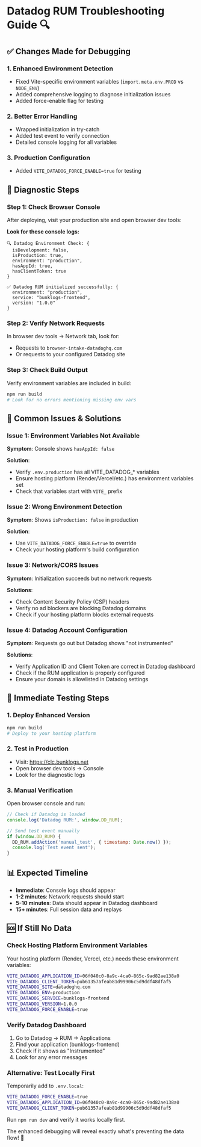 # Datadog RUM Troubleshooting Guide 🔍

## ✅ Changes Made for Debugging

### 1. **Enhanced Environment Detection**
- Fixed Vite-specific environment variables (`import.meta.env.PROD` vs `NODE_ENV`)
- Added comprehensive logging to diagnose initialization issues
- Added force-enable flag for testing

### 2. **Better Error Handling**  
- Wrapped initialization in try-catch
- Added test event to verify connection
- Detailed console logging for all variables

### 3. **Production Configuration**
- Added `VITE_DATADOG_FORCE_ENABLE=true` for testing

## 🧪 Diagnostic Steps

### Step 1: Check Browser Console
After deploying, visit your production site and open browser dev tools:

**Look for these console logs:**
```
🔍 Datadog Environment Check: {
  isDevelopment: false,
  isProduction: true, 
  environment: "production",
  hasAppId: true,
  hasClientToken: true
}

✅ Datadog RUM initialized successfully: {
  environment: "production",
  service: "bunklogs-frontend", 
  version: "1.0.0"
}
```

### Step 2: Verify Network Requests
In browser dev tools → Network tab, look for:
- Requests to `browser-intake-datadoghq.com`
- Or requests to your configured Datadog site

### Step 3: Check Build Output
Verify environment variables are included in build:
```bash
npm run build
# Look for no errors mentioning missing env vars
```

## 🚨 Common Issues & Solutions

### Issue 1: Environment Variables Not Available
**Symptom**: Console shows `hasAppId: false`

**Solution**: 
- Verify `.env.production` has all VITE_DATADOG_* variables
- Ensure hosting platform (Render/Vercel/etc.) has environment variables set
- Check that variables start with `VITE_` prefix

### Issue 2: Wrong Environment Detection
**Symptom**: Shows `isProduction: false` in production

**Solution**: 
- Use `VITE_DATADOG_FORCE_ENABLE=true` to override
- Check your hosting platform's build configuration

### Issue 3: Network/CORS Issues
**Symptom**: Initialization succeeds but no network requests

**Solutions**:
- Check Content Security Policy (CSP) headers
- Verify no ad blockers are blocking Datadog domains
- Check if your hosting platform blocks external requests

### Issue 4: Datadog Account Configuration
**Symptom**: Requests go out but Datadog shows "not instrumented"

**Solutions**:
- Verify Application ID and Client Token are correct in Datadog dashboard
- Check if the RUM application is properly configured
- Ensure your domain is allowlisted in Datadog settings

## 🔧 Immediate Testing Steps

### 1. **Deploy Enhanced Version**
```bash
npm run build
# Deploy to your hosting platform
```

### 2. **Test in Production**
- Visit: https://clc.bunklogs.net
- Open browser dev tools → Console
- Look for the diagnostic logs

### 3. **Manual Verification**
Open browser console and run:
```javascript
// Check if Datadog is loaded
console.log('Datadog RUM:', window.DD_RUM);

// Send test event manually
if (window.DD_RUM) {
  DD_RUM.addAction('manual_test', { timestamp: Date.now() });
  console.log('Test event sent');
}
```

## 📊 Expected Timeline

- **Immediate**: Console logs should appear
- **1-2 minutes**: Network requests should start
- **5-10 minutes**: Data should appear in Datadog dashboard
- **15+ minutes**: Full session data and replays

## 🆘 If Still No Data

### Check Hosting Platform Environment Variables
Your hosting platform (Render, Vercel, etc.) needs these environment variables:

```bash
VITE_DATADOG_APPLICATION_ID=06f040c0-8a9c-4ca0-865c-9ad82ae138a0
VITE_DATADOG_CLIENT_TOKEN=pub61357afeab81d99906c5d9ddf48dfaf5
VITE_DATADOG_SITE=datadoghq.com
VITE_DATADOG_ENV=production
VITE_DATADOG_SERVICE=bunklogs-frontend
VITE_DATADOG_VERSION=1.0.0
VITE_DATADOG_FORCE_ENABLE=true
```

### Verify Datadog Dashboard
1. Go to Datadog → RUM → Applications
2. Find your application (bunklogs-frontend)
3. Check if it shows as "Instrumented"
4. Look for any error messages

### Alternative: Test Locally First
Temporarily add to `.env.local`:
```bash
VITE_DATADOG_FORCE_ENABLE=true
VITE_DATADOG_APPLICATION_ID=06f040c0-8a9c-4ca0-865c-9ad82ae138a0
VITE_DATADOG_CLIENT_TOKEN=pub61357afeab81d99906c5d9ddf48dfaf5
```

Run `npm run dev` and verify it works locally first.

The enhanced debugging will reveal exactly what's preventing the data flow! 🎯

